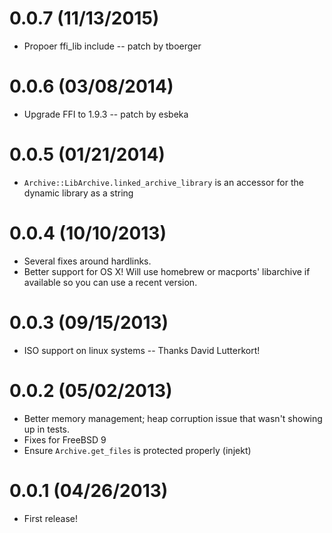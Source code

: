 # 0.0.7 (11/13/2015)
  * Propoer ffi_lib include -- patch by tboerger
# 0.0.6 (03/08/2014)
  * Upgrade FFI to 1.9.3 -- patch by esbeka
# 0.0.5 (01/21/2014)
  * `Archive::LibArchive.linked_archive_library` is an accessor for the dynamic library as a string
# 0.0.4 (10/10/2013)
  * Several fixes around hardlinks.
  * Better support for OS X! Will use homebrew or macports' libarchive if
    available so you can use a recent version.
# 0.0.3 (09/15/2013)
  * ISO support on linux systems -- Thanks David Lutterkort!
# 0.0.2 (05/02/2013)
  * Better memory management; heap corruption issue that wasn't showing up in tests.
  * Fixes for FreeBSD 9
  * Ensure `Archive.get_files` is protected properly (injekt)
# 0.0.1 (04/26/2013)
  * First release!
